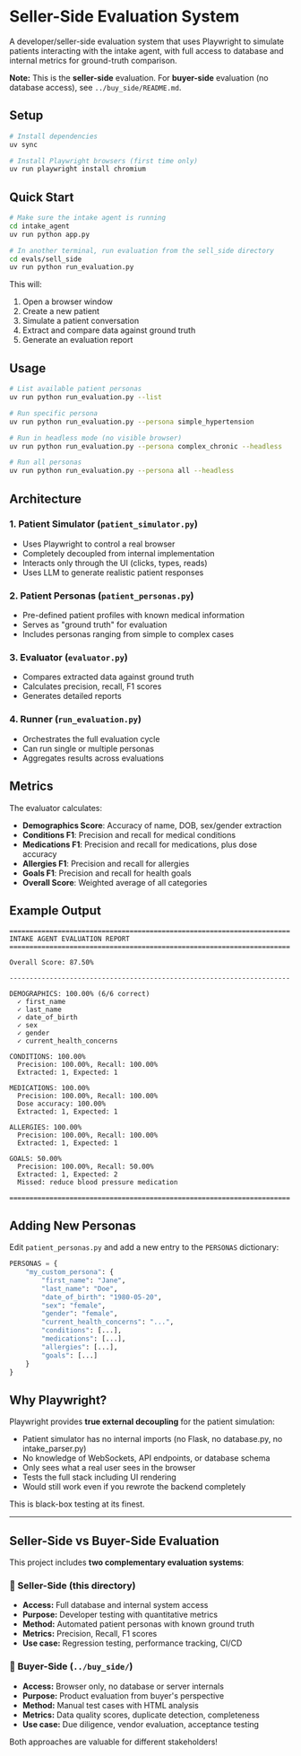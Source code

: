 # Seller-Side Evaluation System

A developer/seller-side evaluation system that uses Playwright to simulate patients interacting with the intake agent, with full access to database and internal metrics for ground-truth comparison.

**Note:** This is the **seller-side** evaluation. For **buyer-side** evaluation (no database access), see `../buy_side/README.md`.

## Setup

```bash
# Install dependencies
uv sync

# Install Playwright browsers (first time only)
uv run playwright install chromium
```

## Quick Start

```bash
# Make sure the intake agent is running
cd intake_agent
uv run python app.py

# In another terminal, run evaluation from the sell_side directory
cd evals/sell_side
uv run python run_evaluation.py
```

This will:
1. Open a browser window
2. Create a new patient
3. Simulate a patient conversation
4. Extract and compare data against ground truth
5. Generate an evaluation report

## Usage

```bash
# List available patient personas
uv run python run_evaluation.py --list

# Run specific persona
uv run python run_evaluation.py --persona simple_hypertension

# Run in headless mode (no visible browser)
uv run python run_evaluation.py --persona complex_chronic --headless

# Run all personas
uv run python run_evaluation.py --persona all --headless
```

## Architecture

### 1. Patient Simulator (`patient_simulator.py`)
- Uses Playwright to control a real browser
- Completely decoupled from internal implementation
- Interacts only through the UI (clicks, types, reads)
- Uses LLM to generate realistic patient responses

### 2. Patient Personas (`patient_personas.py`)
- Pre-defined patient profiles with known medical information
- Serves as "ground truth" for evaluation
- Includes personas ranging from simple to complex cases

### 3. Evaluator (`evaluator.py`)
- Compares extracted data against ground truth
- Calculates precision, recall, F1 scores
- Generates detailed reports

### 4. Runner (`run_evaluation.py`)
- Orchestrates the full evaluation cycle
- Can run single or multiple personas
- Aggregates results across evaluations

## Metrics

The evaluator calculates:

- **Demographics Score**: Accuracy of name, DOB, sex/gender extraction
- **Conditions F1**: Precision and recall for medical conditions
- **Medications F1**: Precision and recall for medications, plus dose accuracy
- **Allergies F1**: Precision and recall for allergies
- **Goals F1**: Precision and recall for health goals
- **Overall Score**: Weighted average of all categories

## Example Output

```
======================================================================
INTAKE AGENT EVALUATION REPORT
======================================================================

Overall Score: 87.50%

----------------------------------------------------------------------

DEMOGRAPHICS: 100.00% (6/6 correct)
  ✓ first_name
  ✓ last_name
  ✓ date_of_birth
  ✓ sex
  ✓ gender
  ✓ current_health_concerns

CONDITIONS: 100.00%
  Precision: 100.00%, Recall: 100.00%
  Extracted: 1, Expected: 1

MEDICATIONS: 100.00%
  Precision: 100.00%, Recall: 100.00%
  Dose accuracy: 100.00%
  Extracted: 1, Expected: 1

ALLERGIES: 100.00%
  Precision: 100.00%, Recall: 100.00%
  Extracted: 1, Expected: 1

GOALS: 50.00%
  Precision: 100.00%, Recall: 50.00%
  Extracted: 1, Expected: 2
  Missed: reduce blood pressure medication

======================================================================
```

## Adding New Personas

Edit `patient_personas.py` and add a new entry to the `PERSONAS` dictionary:

```python
PERSONAS = {
    "my_custom_persona": {
        "first_name": "Jane",
        "last_name": "Doe",
        "date_of_birth": "1980-05-20",
        "sex": "female",
        "gender": "female",
        "current_health_concerns": "...",
        "conditions": [...],
        "medications": [...],
        "allergies": [...],
        "goals": [...]
    }
}
```

## Why Playwright?

Playwright provides **true external decoupling** for the patient simulation:
- Patient simulator has no internal imports (no Flask, no database.py, no intake_parser.py)
- No knowledge of WebSockets, API endpoints, or database schema
- Only sees what a real user sees in the browser
- Tests the full stack including UI rendering
- Would still work even if you rewrote the backend completely

This is black-box testing at its finest.

---

## Seller-Side vs Buyer-Side Evaluation

This project includes **two complementary evaluation systems**:

### 🏢 Seller-Side (this directory)
- **Access:** Full database and internal system access
- **Purpose:** Developer testing with quantitative metrics
- **Method:** Automated patient personas with known ground truth
- **Metrics:** Precision, Recall, F1 scores
- **Use case:** Regression testing, performance tracking, CI/CD

### 🛒 Buyer-Side (`../buy_side/`)
- **Access:** Browser only, no database or server internals
- **Purpose:** Product evaluation from buyer's perspective
- **Method:** Manual test cases with HTML analysis
- **Metrics:** Data quality scores, duplicate detection, completeness
- **Use case:** Due diligence, vendor evaluation, acceptance testing

Both approaches are valuable for different stakeholders!
